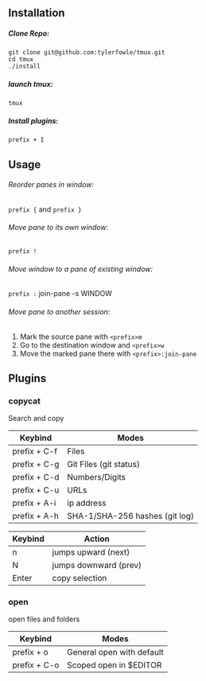 ## Installation

##### Clone Repo:

```
git clone git@github.com:tylerfowle/tmux.git
cd tmux
./install
```

##### launch tmux:

`tmux`

##### Install plugins:

`prefix + I`


## Usage

###### Reorder panes in window:

`prefix {` and `prefix }`

###### Move pane to its own window:

`prefix !`

###### Move window to a pane of existing window:

`prefix :` join-pane -s WINDOW

###### Move pane to another session:

1. Mark the source pane with `<prefix>m`
2. Go to the destination window and `<prefix>w`
3. Move the marked pane there with `<prefix>:join-pane`


## Plugins

### copycat
Search and copy

Keybind | Modes
--------|------
prefix + C-f | Files
prefix + C-g | Git Files (git status)
prefix + C-d | Numbers/Digits
prefix + C-u | URLs
prefix + A-i | ip address
prefix + A-h | SHA-1/SHA-256 hashes (git log)



Keybind | Action
-----|-----
n | jumps upward (next)
N | jumps downward (prev)
Enter | copy selection


### open
open files and folders

Keybind | Modes
--------|------
prefix + o | General open with default
prefix + C-o | Scoped open in $EDITOR
